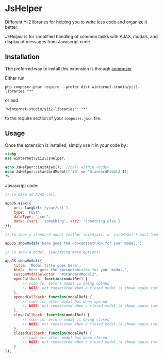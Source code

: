 JsHelper
========
Different [Yii2](http://www.yiiframework.com/) libraries for helping you to write less code and organize it better.

*JsHelper* is for simplified handling of common tasks with AJAX, modals, and display of messages from Javascript code.

Installation
------------

The preferred way to install this extension is through [composer](http://getcomposer.org/download/).

Either run

```
php composer.phar require --prefer-dist winternet-studio/yii2-libraries "*"
```

or add

```
"winternet-studio/yii2-libraries": "*"
```

to the require section of your `composer.json` file.


Usage
-----

Once the extension is installed, simply use it in your code by  :


```php
<?php
use winternet\yii2\JsHelper;

echo JsHelper::initAjax();  //call within <body>
echo JsHelper::standardModal(['id' => 'StandardModal2']);
?>
```

Javascript code:

```js
// To make an AJAX call:

appJS.ajax({
	url: langUrl('/your/url'),
	type: 'POST',
	dataType: 'json',
	data: {var1: 'something', var2: 'something else'}
});

// To show a standard modal (either initAjax() or initModal() must have been called beforehand):

appJS.showModal('Here goes the <b>content</b> for your modal.');

// To show a modal, specifying more options:

appJS.showModal({
	title: 'Modal title goes here',
	html: 'Here goes the <b>content</b> for your modal.',
	customModalSelector: '#StandardModal2',
	openCallback: function(modalRef) {
		// code for before modal is being opened
		// NOTE: not reexecuted when a closed modal is shown again (set up standard Bootstrap modal events for that)
	},
	openedCallback: function(modalRef) {
		// code for after modal has been opened
		// NOTE: not reexecuted when a closed modal is shown again (set up standard Bootstrap modal events for that)
	},
	closeCallback: function(modalRef) {
		// code for before modal is being closed
		// NOTE: not reexecuted when a closed modal is shown again (set up standard Bootstrap modal events for that)
	},
	closedCallback: function(modalRef) {
		// code for after modal has been closed
		// NOTE: not reexecuted when a closed modal is shown again (set up standard Bootstrap modal events for that)
	}
});
```
